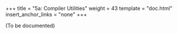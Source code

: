 +++
title = "5a: Compiler Utilities"
weight = 43
template = "doc.html"
insert_anchor_links = "none"
+++

(To be documented)
